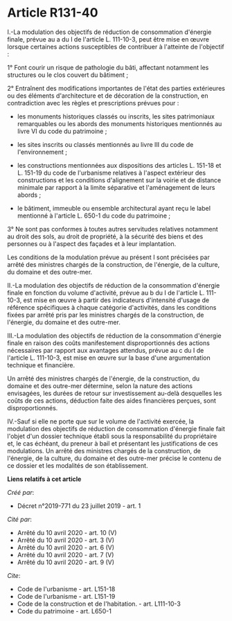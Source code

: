 # Article R131-40

I.-La modulation des objectifs de réduction de consommation d'énergie finale, prévue au a du I de l'article L. 111-10-3, peut
être mise en œuvre lorsque certaines actions susceptibles de contribuer à l'atteinte de l'objectif : 

1° Font courir un risque de pathologie du bâti, affectant notamment les structures ou le clos couvert du bâtiment ; 

2° Entraînent des modifications importantes de l'état des parties extérieures ou des éléments d'architecture et de décoration
de la construction, en contradiction avec les règles et prescriptions prévues pour :

- les monuments historiques classés ou inscrits, les sites patrimoniaux remarquables ou les abords des monuments historiques
mentionnés au livre VI du code du patrimoine ;

- les sites inscrits ou classés mentionnés au livre III du code de l'environnement ;

- les constructions mentionnées aux dispositions des articles L. 151-18 et L. 151-19 du code de l'urbanisme relatives à
l'aspect extérieur des constructions et les conditions d'alignement sur la voirie et de distance minimale par rapport à la
limite séparative et l'aménagement de leurs abords ;

- le bâtiment, immeuble ou ensemble architectural ayant reçu le label mentionné à l'article L. 650-1 du code du patrimoine ; 

3° Ne sont pas conformes à toutes autres servitudes relatives notamment au droit des sols, au droit de propriété, à la
sécurité des biens et des personnes ou à l'aspect des façades et à leur implantation. 

Les conditions de la modulation prévue au présent I sont précisées par arrêté des ministres chargés de la construction, de
l'énergie, de la culture, du domaine et des outre-mer. 

II.-La modulation des objectifs de réduction de la consommation d'énergie finale en fonction du volume d'activité, prévue au
b du I de l'article L. 111-10-3, est mise en œuvre à partir des indicateurs d'intensité d'usage de référence spécifiques à
chaque catégorie d'activités, dans les conditions fixées par arrêté pris par les ministres chargés de la construction, de
l'énergie, du domaine et des outre-mer. 

III.-La modulation des objectifs de réduction de la consommation d'énergie finale en raison des coûts manifestement
disproportionnés des actions nécessaires par rapport aux avantages attendus, prévue au c du I de l'article L. 111-10-3, est
mise en œuvre sur la base d'une argumentation technique et financière. 

Un arrêté des ministres chargés de l'énergie, de la construction, du domaine et des outre-mer détermine, selon la nature des
actions envisagées, les durées de retour sur investissement au-delà desquelles les coûts de ces actions, déduction faite des
aides financières perçues, sont disproportionnés. 

IV.-Sauf si elle ne porte que sur le volume de l'activité exercée, la modulation des objectifs de réduction de consommation
d'énergie finale fait l'objet d'un dossier technique établi sous la responsabilité du propriétaire et, le cas échéant, du
preneur à bail et présentant les justifications de ces modulations. Un arrêté des ministres chargés de la construction, de
l'énergie, de la culture, du domaine et des outre-mer précise le contenu de ce dossier et les modalités de son établissement.

**Liens relatifs à cet article**

_Créé par_:

  - Décret n°2019-771 du 23 juillet 2019 - art. 1

_Cité par_:

  - Arrêté du 10 avril 2020 - art. 10 (V)
  - Arrêté du 10 avril 2020 - art. 3 (V)
  - Arrêté du 10 avril 2020 - art. 6 (V)
  - Arrêté du 10 avril 2020 - art. 7 (V)
  - Arrêté du 10 avril 2020 - art. 9 (V)

_Cite_:

  - Code de l'urbanisme - art. L151-18
  - Code de l'urbanisme - art. L151-19
  - Code de la construction et de l'habitation. - art. L111-10-3
  - Code du patrimoine - art. L650-1
